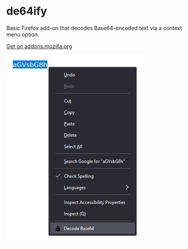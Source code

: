 # de64ify

Basic Firefox add-on that decodes Base64-encoded text via a context menu option.

[Get on addons.mozilla.org](https://addons.mozilla.org/en-US/firefox/addon/de64ify/)

![Context (right-click) menu on text, showing the Decode Base64 option](de64ify_example.png)
